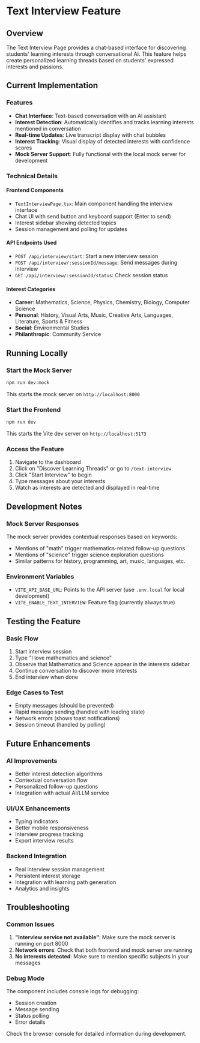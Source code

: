 # Text Interview Feature

## Overview
The Text Interview Page provides a chat-based interface for discovering students' learning interests through conversational AI. This feature helps create personalized learning threads based on students' expressed interests and passions.

## Current Implementation

### Features
- **Chat Interface**: Text-based conversation with an AI assistant
- **Interest Detection**: Automatically identifies and tracks learning interests mentioned in conversation
- **Real-time Updates**: Live transcript display with chat bubbles
- **Interest Tracking**: Visual display of detected interests with confidence scores
- **Mock Server Support**: Fully functional with the local mock server for development

### Technical Details

#### Frontend Components
- `TextInterviewPage.tsx`: Main component handling the interview interface
- Chat UI with send button and keyboard support (Enter to send)
- Interest sidebar showing detected topics
- Session management and polling for updates

#### API Endpoints Used
- `POST /api/interview/start`: Start a new interview session
- `POST /api/interview/:sessionId/message`: Send messages during interview
- `GET /api/interview/:sessionId/status`: Check session status

#### Interest Categories
- **Career**: Mathematics, Science, Physics, Chemistry, Biology, Computer Science
- **Personal**: History, Visual Arts, Music, Creative Arts, Languages, Literature, Sports & Fitness
- **Social**: Environmental Studies
- **Philanthropic**: Community Service

## Running Locally

### Start the Mock Server
```bash
npm run dev:mock
```
This starts the mock server on `http://localhost:8000`

### Start the Frontend
```bash
npm run dev
```
This starts the Vite dev server on `http://localhost:5173`

### Access the Feature
1. Navigate to the dashboard
2. Click on "Discover Learning Threads" or go to `/text-interview`
3. Click "Start Interview" to begin
4. Type messages about your interests
5. Watch as interests are detected and displayed in real-time

## Development Notes

### Mock Server Responses
The mock server provides contextual responses based on keywords:
- Mentions of "math" trigger mathematics-related follow-up questions
- Mentions of "science" trigger science exploration questions
- Similar patterns for history, programming, art, music, languages, etc.

### Environment Variables
- `VITE_API_BASE_URL`: Points to the API server (use `.env.local` for local development)
- `VITE_ENABLE_TEXT_INTERVIEW`: Feature flag (currently always true)

## Testing the Feature

### Basic Flow
1. Start interview session
2. Type "I love mathematics and science"
3. Observe that Mathematics and Science appear in the interests sidebar
4. Continue conversation to discover more interests
5. End interview when done

### Edge Cases to Test
- Empty messages (should be prevented)
- Rapid message sending (handled with loading state)
- Network errors (shows toast notifications)
- Session timeout (handled by polling)

## Future Enhancements

### AI Improvements
- Better interest detection algorithms
- Contextual conversation flow
- Personalized follow-up questions
- Integration with actual AI/LLM service

### UI/UX Enhancements
- Typing indicators
- Better mobile responsiveness
- Interview progress tracking
- Export interview results

### Backend Integration
- Real interview session management
- Persistent interest storage
- Integration with learning path generation
- Analytics and insights

## Troubleshooting

### Common Issues
1. **"Interview service not available"**: Make sure the mock server is running on port 8000
2. **Network errors**: Check that both frontend and mock server are running
3. **No interests detected**: Make sure to mention specific subjects in your messages

### Debug Mode
The component includes console logs for debugging:
- Session creation
- Message sending
- Status polling
- Error details

Check the browser console for detailed information during development.